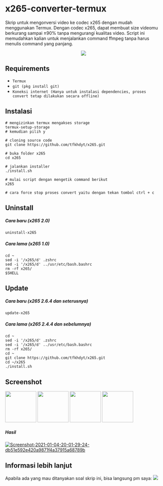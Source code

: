 # x265-converter-termux
Skrip untuk mengonversi video ke codec x265 dengan mudah menggunakan Termux.
Dengan codec x265, dapat membuat size videomu berkurang sampai ±90% tanpa mengurangi kualitas video.
Script ini memudahkan kalian untuk menjalankan command ffmpeg tanpa harus menulis command yang panjang.
<center>
<img src="https://img.shields.io/badge/Created%20by-tfkhdyt-blue?style=for-the-badge&logo=github"/>
</center>

## Requirements
- `Termux`
- `git (pkg install git)`
- `Koneksi internet (Hanya untuk instalasi dependencies, proses convert tetap dilakukan secara offline)`

## Instalasi
```Shell
# mengizinkan termux mengakses storage
termux-setup-storage
# kemudian pilih y

# cloning source code
git clone https://github.com/tfkhdyt/x265.git

# buka folder x265
cd x265

# jalankan installer
./install.sh

# mulai script dengan mengetik command berikut
x265

# cara force stop proses convert yaitu dengan tekan tombol ctrl + c
```

## Uninstall
##### Cara baru (x265 2.0)
`
uninstall-x265
`
##### Cara lama (x265 1.0)
```Shell
cd ~
sed -i '/x265/d' .zshrc
sed -i '/x265/d' ../usr/etc/bash.bashrc
rm -rf x265/
$SHELL
```

## Update
##### Cara baru (x265 2.6.4 dan seterusnya)
`update-x265`

##### Cara lama (x265 2.4.4 dan sebelumnya)
```Shell
cd ~
sed -i '/x265/d' .zshrc
sed -i '/x265/d' ../usr/etc/bash.bashrc
rm -rf x265/
cd ~
git clone https://github.com/tfkhdyt/x265.git
cd ~/x265
./install.sh
```

## Screenshot
<img src=https://i.postimg.cc/xCFmvVwf/Screenshot-2021-01-08-10-06-32-17-84d3000e3f4017145260f7618db1d683.jpg height=100/> <img src=https://i.postimg.cc/XqRyPcNt/Screenshot-2021-01-08-10-06-54-45-84d3000e3f4017145260f7618db1d683.jpg height=100/> <img src=https://i.postimg.cc/yYRRZ5vK/Screenshot-2021-01-08-10-07-15-03-84d3000e3f4017145260f7618db1d683.jpg height=100/> <img src=https://i.postimg.cc/wxZJ3H5F/Screenshot-2021-01-08-10-07-31-91-84d3000e3f4017145260f7618db1d683.jpg height=100/> 
##### Hasil
<a href='https://postimages.org/' target='_blank'><img src='https://i.postimg.cc/HnCF789w/Screenshot-2021-01-04-20-01-29-24-db51e592e420a9871f4a37915a68789b.jpg' border='0' alt='Screenshot-2021-01-04-20-01-29-24-db51e592e420a9871f4a37915a68789b'/></a>

## Informasi lebih lanjut
Apabila ada yang mau ditanyakan soal skrip ini, bisa langsung pm saya: <a href="https://linktr.ee/tfkhdyt" target="_blank"><img src="https://img.shields.io/badge/Contact-me-green?style=flat-square"/></a>
